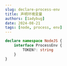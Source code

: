```yaml
---
slug: declare-process-env
title: 声明环境变量
authors: [1adybug]
date: 2024-08-21
tags: [node, process, env]
---
```


```TypeScript
declare namespace NodeJS {
    interface ProcessEnv {
        TOKEN?: string
    }
}
```
